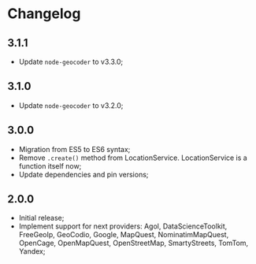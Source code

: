 # Changelog

## 3.1.1

- Update `node-geocoder` to v3.3.0;

## 3.1.0

- Update `node-geocoder` to v3.2.0;

## 3.0.0

- Migration from ES5 to ES6 syntax;
- Remove `.create()` method from LocationService. LocationService is a function itself now;
- Update dependencies and pin versions;

## 2.0.0

- Initial release;
- Implement support for next providers: Agol, DataScienceToolkit, FreeGeoIp, GeoCodio, Google, MapQuest, NominatimMapQuest, OpenCage, OpenMapQuest, OpenStreetMap, SmartyStreets, TomTom, Yandex;
